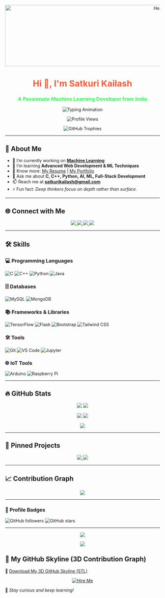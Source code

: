 <p align="center">
  <img src="https://i.giphy.com/media/V4NSR1NG2p0KeJJyr5/giphy.gif" alt="Header" width="1000" height="200"/>
</p>

<h1 align="center"> <span style="color:#FF5733">Hi 👋, I'm Satkuri Kailash</span> </h1>
<h3 align="center"> <span style="color:#33FF57">A Passionate Machine Learning Developer from India</span> </h3>
<p align="center">
  <img src="https://readme-typing-svg.herokuapp.com?font=Fira+Code&size=22&pause=1000&color=32CD32&center=true&vCenter=true&width=600&lines=Machine+Learning+Developer;AI/ML+Engineer;PHP+Full+Stack+Developer;Generative+AI+Enthusiast;Full+Stack+Developer" alt="Typing Animation" />
</p>
<p align="center">
  <img src="https://komarev.com/ghpvc/?username=kailashsatkuri-warangal&label=Profile%20views&color=0e75b6&style=flat" alt="Profile Views"/>
</p>

<p align="center">
  <img src="https://github-profile-trophy.vercel.app/?username=kailashsatkuri-warangal&margin-w=5&no-bg=true&theme=nord" alt="GitHub Trophies"/>
</p>

---

## 🚀 About Me

- 🔭 I’m currently working on **[Machine Learning](https://github.com/satkurikailash/satkurikailash)**
- 🌱 I’m learning **Advanced Web Development & ML Techniques**
- 📄 Know more: [My Resume](https://drive.google.com/file/d/1vU1keywtApqyPs9-SuG4L4vbg8gGwLpi/view?usp=sharing) | [My Portfolio](https://satkuri-kailash-portfolio.vercel.app/)
- 💬 Ask me about **C, C++, Python, AI, ML, Full-Stack Development**
- 📫 Reach me at **satkurikailash@gmail.com**
- ⚡ Fun fact: _Deep thinkers focus on depth rather than surface._

---

## 🌐 Connect with Me

<p align="center">
  <a href="https://www.linkedin.com/in/satkuri-kailash/">
    <img src="https://img.shields.io/badge/LinkedIn-0077B5?style=for-the-badge&logo=linkedin"/>
  </a>
  <a href="https://github.com/KailashSatkuri-warangal">
    <img src="https://img.shields.io/badge/GitHub-181717?style=for-the-badge&logo=github"/>
  </a>
  <a href="https://leetcode.com/u/2203a52174/">
    <img src="https://img.shields.io/badge/LeetCode-FFA116?style=for-the-badge&logo=leetcode"/>
  </a>
  <a href="https://www.hackerrank.com/profile/2203a52174">
    <img src="https://img.shields.io/badge/HackerRank-00EA64?style=for-the-badge&logo=hackerrank"/>
  </a>
</p>

---

## 🛠️ Skills

### 💻 Programming Languages

![C](https://img.shields.io/badge/C-00599C?style=for-the-badge&logo=c&logoColor=white)
![C++](https://img.shields.io/badge/C++-00599C?style=for-the-badge&logo=c%2B%2B&logoColor=white)
![Python](https://img.shields.io/badge/Python-3776AB?style=for-the-badge&logo=python&logoColor=white)
![Java](https://img.shields.io/badge/Java-007396?style=for-the-badge&logo=java&logoColor=white)

### 🗄️ Databases

![MySQL](https://img.shields.io/badge/MySQL-4479A1?style=for-the-badge&logo=mysql&logoColor=white)
![MongoDB](https://img.shields.io/badge/MongoDB-47A248?style=for-the-badge&logo=mongodb&logoColor=white)

### 📚 Frameworks & Libraries

![TensorFlow](https://img.shields.io/badge/TensorFlow-FF6F00?style=for-the-badge&logo=tensorflow)
![Flask](https://img.shields.io/badge/Flask-000000?style=for-the-badge&logo=flask)
![Bootstrap](https://img.shields.io/badge/Bootstrap-563D7C?style=for-the-badge&logo=bootstrap)
![Tailwind CSS](https://img.shields.io/badge/Tailwind%20CSS-38B2AC?style=for-the-badge&logo=tailwind-css)

### 🛠️ Tools

![Git](https://img.shields.io/badge/Git-F05032?style=for-the-badge&logo=git)
![VS Code](https://img.shields.io/badge/VS%20Code-007ACC?style=for-the-badge&logo=visual-studio-code)
![Jupyter](https://img.shields.io/badge/Jupyter-F37626?style=for-the-badge&logo=jupyter)

### 🌐 IoT Tools

![Arduino](https://img.shields.io/badge/Arduino-00979D?style=for-the-badge&logo=arduino)
![Raspberry Pi](https://img.shields.io/badge/Raspberry%20Pi-C51A4A?style=for-the-badge&logo=raspberry-pi)

---

## 🔥 GitHub Stats

<p align="center">
  <img src="http://github-profile-summary-cards.vercel.app/api/cards/profile-details?username=kailashsatkuri-warangal&theme=radical"/>
  <img src="http://github-profile-summary-cards.vercel.app/api/cards/repos-per-language?username=kailashsatkuri-warangal&theme=radical"/>
</p>
<p align="center">
  <img src="http://github-profile-summary-cards.vercel.app/api/cards/most-commit-language?username=kailashsatkuri-warangal&theme=radical"/>
  <img src="http://github-profile-summary-cards.vercel.app/api/cards/stats?username=kailashsatkuri-warangal&theme=radical"/>
</p>
<p align="center">
  <img src="http://github-profile-summary-cards.vercel.app/api/cards/productive-time?username=kailashsatkuri-warangal&theme=radical&utcOffset=5.5"/>
</p>

---

## 📌 Pinned Projects

<p align="center">
  <a href="https://github.com/kailashsatkuri-warangal/satkurikailash">
    <img src="http://github-profile-summary-cards.vercel.app/api/cards/repos-per-language?username=kailashsatkuri-warangal&theme=radical"/>
  </a>
  <a href="https://github.com/kailashsatkuri-warangal/crop-detection">
    <img src="http://github-profile-summary-cards.vercel.app/api/cards/repos-per-language?username=kailashsatkuri-warangal&theme=radical"/>
  </a>
</p>

---

## 📈 Contribution Graph

<p align="center">
  <img src="https://github-readme-activity-graph.vercel.app/graph?username=kailashsatkuri-warangal&theme=react-dark"/>
</p>

---

### 🎯 Profile Badges

![GitHub followers](https://img.shields.io/github/followers/kailashsatkuri-warangal?style=social)
![GitHub stars](https://img.shields.io/github/stars/kailashsatkuri-warangal?style=social)

---

<p align="center">
  <img src="https://quotes-github-readme.vercel.app/api?type=horizontal&theme=dark"/>
</p>

<p align="center">
  <img src="https://profile-counter.glitch.me/kailashsatkuri-warangal/count.svg" />
</p>

## 🌄 My GitHub Skyline (3D Contribution Graph)

🔗 [Download My 3D GitHub Skyline (STL)](https://github.com/kailashsatkuri-warangal/3D-Skyline)

<p align="center">
  <a href="mailto:satkurikailash@gmail.com">
    <img src="https://readme-typing-svg.herokuapp.com?font=Fira+Code&weight=500&size=22&pause=1000&color=FFA500&width=435&lines=Looking+for+Internship!;Open+to+Full-Time+Opportunities!" alt="Hire Me"/>
  </a>
</p>

🚀 _Stay curious and keep learning!_
